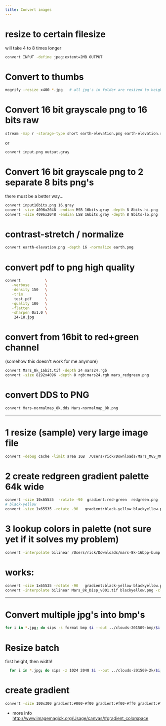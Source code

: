 ```yaml
---
title: Convert images
---
```


# resize to certain filesize
will take 4 to 8 times longer
```bash
convert INPUT -define jpeg:extent=2MB OUTPUT
```

# Convert to thumbs
```bash
mogrify -resize x400 *.jpg   # all jpg's in folder are resized to height 400px (overwriting originals)
```

# Convert 16 bit grayscale png to 16 bits raw
```bash
stream -map r -storage-type short earth-elevation.png earth-elevation.raw
```
or
```bash
convert input.png output.gray
```

# Convert 16 bit grayscale png to 2 separate 8 bits png's
there must be a better way...
```bash
convert input16bits.png 16.gray
convert -size 4096x2048 -endian MSB 16bits.gray -depth 8 8bits-hi.png
convert -size 4096x2048 -endian LSB 16bits.gray -depth 8 8bits-lo.png
```

# contrast-stretch / normalize 
```bash
convert earth-elevation.png -depth 16 -normalize earth.png
```

# convert pdf to png high quality
```bash
convert           \
   -verbose       \
   -density 150   \
   -trim          \
    test.pdf      \
   -quality 100   \
   -flatten       \
   -sharpen 0x1.0 \
    24-18.jpg
```

# convert from 16bit to red+green channel
(somehow this doesn't work for me anymore)
```bash
convert Mars_8k_16bit.tif -depth 24 mars24.rgb
convert -size 8192x4096 -depth 8 rgb:mars24.rgb mars_redgreen.png
```

# convert DDS to PNG
```bash
convert Mars-normalmap_8k.dds Mars-normalmap_8k.png
```

-------

# 1 resize (sample) very large image file
```bash
convert -debug cache -limit area 1GB  /Users/rick/Downloads/Mars_MGS_MOLA_DEM_mosaic_global_463m.tif -sample 4096x2048 test.tiff
```

# 2 create redgreen gradient palette 64k wide
```bash
convert -size 10x65535  -rotate -90  gradient:red-green  redgreen.png
# black-yellow
convert -size 1x65535 -rotate -90   gradient:black-yellow blackyellow.png
```
# 3 lookup colors in palette (not sure yet if it solves my problem)
```bash
convert -interpolate bilinear /Users/rick/Downloads/mars-8k-16bpp-bump.tiff redgreen.png -clut -depth 8 out.png
```

# works:
```bash
convert -size 1x65535 -rotate -90   gradient:black-yellow blackyellow.png
convert -interpolate bilinear Mars_8k_Disp_v001.tif blackyellow.png -clut -depth 8 out.png
```

-------

# Convert multiple jpg's into bmp's
```bash
for i in *.jpg; do sips -s format bmp $i --out ../clouds-201509-bmp/$i.bmp;done
```

# Resize batch
first height, then width!
```bash
  for i in *.jpg; do sips -z 1024 2048 $i --out ../clouds-201509-2k/$i;done
```

# create gradient
```bash
convert -size 100x300 gradient:#000-#f00 gradient:#f00-#ff0 gradient:#ff0-#fff gradient:#fff-#0ff gradient:#0ff-#00f gradient:#00f-#000 -append lut.png
```

* more info http://www.imagemagick.org/Usage/canvas/#gradient_colorspace
